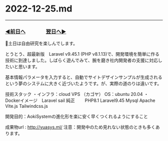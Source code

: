 # 2022-12-25.md

---
### [◀️前日へ](https://github.com/yuasys/chatty-journal/blob/main/2022/12/2022-12-24.md)&emsp;&emsp;&emsp;&emsp;[翌日へ▶️](https://github.com/yuasys/chatty-journal/blob/main/2022/12/2022-12-26.md)



🐯土日は自由研究を楽しんでします。

とうとう、超最新版　Laravel v9.45.1 (PHP v8.1.13)で、開発環境を簡単に作る技術に到達しました。しばらく遊んでみて、腕を磨き社内開発者の支援に対応したいと思います。

基本情報パラメータを入力すると、自動でサイトデザインサンプルが生成されるという夢のシステムに大きく近づいたようです。が、実際の道のりは遠いです。

技術スタック
・インフラ：cloud VPS （カゴヤ） OS：ubuntu 20.04
・Dockerイメージ　Laravel sail 純正
　　PHP8.1 Laravel9.45 Mysql Apache Vite.js Tailwindcss.js

開発目的：AokiSystemの進化形を楽に安く早くつくれるようにすること

成果物url :    http://yuasys.ml/
注意：開発中のため見れない状態のときも多くあります。
